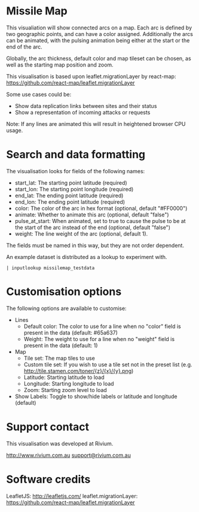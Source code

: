 # Missile Map

This visualiation will show connected arcs on a map. Each arc is defined by two geographic points, and can have a color assigned. Additionally the arcs can be animated, with the pulsing animation being either at the start or the end of the arc.

Globally, the arc thickness, default color and map tileset can be chosen, as well as the starting map position and zoom.

This visualisation is based upon leaflet.migrationLayer by react-map: https://github.com/react-map/leaflet.migrationLayer

Some use cases could be:

 * Show data replication links between sites and their status
 * Show a representation of incoming attacks or requests

 Note: If any lines are animated this will result in heightened browser CPU usage.

# Search and data formatting

The visualisation looks for fields of the following names:

  * start_lat: The starting point latitude (required)
  * start_lon: The starting point longitude (required)
  * end_lat: The ending point latitude (required)
  * end_lon: The ending point latitude (required)
  * color: The color of the arc in hex format (optional, default "#FF0000")
  * animate: Whether to animate this arc (optional, default "false")
  * pulse_at_start: When animated, set to true to cause the pulse to be at the start of the arc instead of the end (optional, default "false")
  * weight: The line weight of the arc (optional, default 1).

 The fields must be named in this way, but they are not order dependent.

 An example dataset is distributed as a lookup to experiment with.

 ```
 | inputlookup missilemap_testdata
 ```

 # Customisation options

The following options are available to customise:

 * Lines
 	* Default color: The color to use for a line when no "color" field is present in the data (default: #65a637)
 	* Weight: The weight to use for a line when no "weight" field is present in the data (default: 1)
 * Map
 	* Tile set: The map tiles to use
 	* Custom tile set: If you wish to use a tile set not in the preset list (e.g. http://tile.stamen.com/toner/{z}/{x}/{y}.png)
 	* Latitude: Starting latitude to load
 	* Longitude: Starting longitude to load
 	* Zoom: Starting zoom level to load
  * Show Labels: Toggle to show/hide labels or latitude and longitude (default)

# Support contact

This visualisation was developed at Rivium.

http://www.rivium.com.au
support@rivium.com.au

# Software credits

LeafletJS: http://leafletjs.com/
leaflet.migrationLayer: https://github.com/react-map/leaflet.migrationLayer